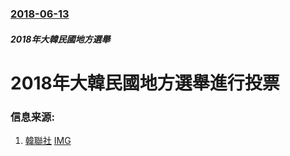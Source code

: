 ### [2018-06-13](/news/2018/06/13/index.md)

##### 2018年大韓民國地方選舉
# 2018年大韓民國地方選舉進行投票 




### 信息来源:

1. [韓聯社](http://chinese.yonhapnews.co.kr/domestic/2018/06/12/0401000000ACK20180612000800881.HTML) [IMG](https://img.yna.co.kr/etc/inner/CK/2018/06/12/ACK20180612000800881_01_i_P4.jpg)
